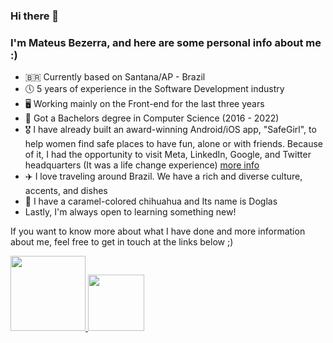 ### Hi there 👋

### I'm Mateus Bezerra, and here are some personal info about me :)

- 🇧🇷 Currently based on Santana/AP - Brazil
- 🕔 5 years of experience in the Software Development industry
- 🖥 Working mainly on the Front-end for the last three years
- 📜 Got a Bachelors degree in Computer Science (2016 - 2022)
- 🎖 I have already built an award-winning Android/iOS app, "SafeGirl", to help women find safe places to have fun, alone or with friends. Because of it, I had the opportunity to visit Meta, LinkedIn, Google, and Twitter headquarters (It was a life change experience) [more info](https://www-institutoclaro-org-br.translate.goog/nossas-novidades/participantes-da-7a-edicao-do-campus-mobile-criam-app-para-combater-assedio-contra-mulheres/?_x_tr_sl=auto&_x_tr_tl=en&_x_tr_hl=en-US&_x_tr_pto=wapp
)
- ✈️ I love traveling around Brazil. We have a rich and diverse culture, accents, and dishes
- 🐶 I have a caramel-colored chihuahua and Its name is Doglas
- Lastly, I'm always open to learning something new!


If you want to know more about what I have done and more information about me, feel free to get in touch at the links below ;)


<a href="https://www.linkedin.com/in/mateusbzerra/?locale=en_US" target="_blank">
  <img style="width: 120px" src="https://img.shields.io/badge/LinkedIn-blue?style=for-the-badge&logo=linkedin" />
</a>

<a href="mailto:dev@mateusbzerra.com" target="_blank">
  <img style="width: 90px" src="https://img.shields.io/badge/Email-blue?style=for-the-badge&logo=mail.ru" />
</a>


